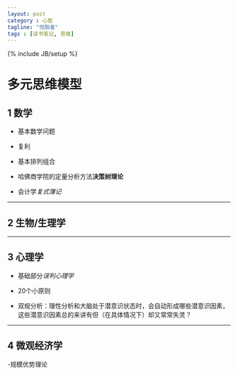 ```yaml
---
layout: post
category : 心智
tagline: "悦跑者"
tags : [读书笔记, 思维]
---
```

{% include JB/setup %}

# 多元思维模型

## 1 数学

- 基本数学问题

- 复利

- 基本排列组合

- 哈佛商学院的定量分析方法**决策树理论**

- 会计学*复式簿记*

***

## 2 生物/生理学

***

## 3 心理学

- 基础部分*误判心理学*

- 20个小原则

- 双规分析：理性分析和大脑处于潜意识状态时，会自动形成哪些潜意识因素，这些潜意识因素总的来讲有但（在具体情况下）却又常常失灵？

***

## 4 微观经济学

-规模优势理论

 